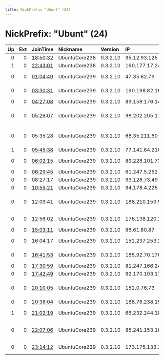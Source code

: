 ```yaml
---
title: NickPrefix "Ubunt" (24)
---
```


# NickPrefix: "Ubunt" (24)

|   Up |   Ext | JoinTime                                                                                            | Nickname      | Version   | IP              | AS                                       | CC   |   ORp |   Dirp | OS    | Contact   |   eFamMembers |
|-----:|------:|:----------------------------------------------------------------------------------------------------|:--------------|:----------|:----------------|:-----------------------------------------|:-----|------:|-------:|:------|:----------|--------------:|
|    0 |     0 | [18:50:32](https://metrics.torproject.org/rs.html#details/E3181B18886681971D394F367A71005DF87DBA14) | UbuntuCore238 | 0.3.2.10  | 95.12.93.125    | Turk Telekom                             | tr   | 43653 |      0 | Linux | None      |             1 |
|    1 |     0 | [22:43:01](https://metrics.torproject.org/rs.html#details/DCECB649791D7642EBBDDF1DB0C13D56E5D6171D) | UbuntuCore238 | 0.3.2.10  | 160.177.17.240  | MT-MPLS                                  | ma   | 36297 |      0 | Linux | None      |             1 |
|    0 |     0 | [01:04:49](https://metrics.torproject.org/rs.html#details/43B0AB2A539BAA9EBBEFD9C53F7495E8C808CB5C) | UbuntuCore239 | 0.3.2.10  | 47.35.62.79     | Charter Communications                   | us   | 34501 |      0 | Linux | None      |             1 |
|    0 |     0 | [03:30:31](https://metrics.torproject.org/rs.html#details/61635F4CC7345FF24C1A98E86FEBB4B73C02D985) | UbuntuCore239 | 0.3.2.10  | 190.198.82.19   | CANTV Servicios, Venezuela               | ve   | 45417 |      0 | Linux | None      |             1 |
|    0 |     0 | [04:27:08](https://metrics.torproject.org/rs.html#details/9AE9545C437F0BFBC269468AB870EF432FE2BF0E) | UbuntuCore239 | 0.3.2.10  | 89.158.176.140  | SFR SA                                   | fr   | 43779 |      0 | Linux | None      |             1 |
|    0 |     0 | [05:26:07](https://metrics.torproject.org/rs.html#details/C7C0DE7506AC4BECC543F03EF7729BA79D99EA5F) | UbuntuCore239 | 0.3.2.10  | 98.202.205.179  | Comcast Cable Communications, LLC        | us   | 33393 |      0 | Linux | None      |             1 |
|    0 |     0 | [05:35:28](https://metrics.torproject.org/rs.html#details/E12532C8752CB3E18968E3460FC4C17F751351AF) | UbuntuCore239 | 0.3.2.10  | 68.35.211.60    | Comcast Cable Communications, LLC        | us   | 41663 |      0 | Linux | None      |             1 |
|    1 |     0 | [05:45:38](https://metrics.torproject.org/rs.html#details/01E9828F57D6363D03E6A31622150669A25642D8) | UbuntuCore239 | 0.3.2.10  | 77.141.64.210   | SFR SA                                   | fr   | 40631 |      0 | Linux | None      |             1 |
|    0 |     0 | [06:02:15](https://metrics.torproject.org/rs.html#details/EF43F9790AB158F965C0B43D438BD94315ABD9A6) | UbuntuCore239 | 0.3.2.10  | 89.228.101.73   | Multimedia Polska S.A.                   | pl   | 37035 |      0 | Linux | None      |             1 |
|    0 |     0 | [06:29:45](https://metrics.torproject.org/rs.html#details/394EE71DDACF12729741887E62F3D9AD07173E4C) | UbuntuCore239 | 0.3.2.10  | 61.247.5.252    | Linknet-Fastnet ASN                      | id   | 33211 |      0 | Linux | None      |             1 |
|    0 |     0 | [08:27:17](https://metrics.torproject.org/rs.html#details/23FF4996E2C1EE2C9BF833B965295FCFFF4F4D34) | UbuntuCore239 | 0.3.2.10  | 93.126.73.49    | Proline TM Ltd.                          | ua   | 44693 |      0 | Linux | None      |             1 |
|    0 |     0 | [10:55:21](https://metrics.torproject.org/rs.html#details/AD2405E6EC0FB583CE1F05A0511828E4B73515EA) | UbuntuCore239 | 0.3.2.10  | 94.178.4.225    | PJSC Ukrtelecom                          | ua   | 36201 |      0 | Linux | None      |             1 |
|    0 |     0 | [12:09:41](https://metrics.torproject.org/rs.html#details/996523E0980CF3F1CB728E8FE43128C3E1206D1A) | UbuntuCore239 | 0.3.2.10  | 188.210.159.93  | Information Technology Company ITC       | ir   | 37551 |      0 | Linux | None      |             1 |
|    0 |     0 | [12:56:02](https://metrics.torproject.org/rs.html#details/FD555CF951CAB640FB3D3D6BF7A3EB5EB81C1057) | UbuntuCore239 | 0.3.2.10  | 176.138.120.134 | Bouygues Telecom SA                      | fr   | 38665 |      0 | Linux | None      |             1 |
|    0 |     0 | [15:03:11](https://metrics.torproject.org/rs.html#details/30A2715FA8B68DA8000A5189764B66D259508285) | UbuntuCore239 | 0.3.2.10  | 96.61.80.87     | TDS TELECOM                              | us   | 45405 |      0 | Linux | None      |             1 |
|    0 |     0 | [16:04:17](https://metrics.torproject.org/rs.html#details/7BE1EBB0D5998E8C82B625BBF7E1DDFF70B1353A) | UbuntuCore239 | 0.3.2.10  | 152.237.253.220 | Telemar Norte Leste S.A.                 | br   | 37817 |      0 | Linux | None      |             1 |
|    0 |     0 | [16:41:53](https://metrics.torproject.org/rs.html#details/11853DC180BBB1310FC29BDF5A5839B13E3C0EBF) | UbuntuCore239 | 0.3.2.10  | 185.92.70.170   | NForce Entertainment B.V.                | nl   | 41981 |      0 | Linux | None      |             1 |
|    0 |     0 | [17:30:59](https://metrics.torproject.org/rs.html#details/B5679BA2307A8C1AD2C86229E853EAD38BA33774) | UbuntuCore239 | 0.3.2.10  | 81.247.166.246  | Proximus NV                              | be   | 34115 |      0 | Linux | None      |             1 |
|    0 |     0 | [17:42:49](https://metrics.torproject.org/rs.html#details/0C743BA737903008DE66D9670B18CD69C8049648) | UbuntuCore239 | 0.3.2.10  | 92.170.103.174  | Orange                                   | fr   | 42981 |      0 | Linux | None      |             1 |
|    0 |     0 | [20:10:05](https://metrics.torproject.org/rs.html#details/83DBA1F929DD220AA3B8A17D4ECD806228A703DA) | UbuntuCore239 | 0.3.2.10  | 152.0.76.73     | Compau00F1u00EDa Dominicana de Telu00    | do   | 33753 |      0 | Linux | None      |             1 |
|    0 |     0 | [20:38:04](https://metrics.torproject.org/rs.html#details/8218A95A19DF9F23726B4421249B5A8E78390075) | UbuntuCore239 | 0.3.2.10  | 188.76.238.193  | Orange Espagne SA                        | es   | 34067 |      0 | Linux | None      |             1 |
|    1 |     0 | [21:02:19](https://metrics.torproject.org/rs.html#details/B2D9CE14B1BD3DCD6219CC360A9F5CB0F2B25E7A) | UbuntuCore239 | 0.3.2.10  | 66.232.244.185  | Thames Valley Communications, Inc.       | us   | 44019 |      0 | Linux | None      |             1 |
|    0 |     0 | [22:07:06](https://metrics.torproject.org/rs.html#details/88855C1257268C67B8ED1C184F9C1D0C3EBCD627) | UbuntuCore239 | 0.3.2.10  | 85.241.153.184  | Servicos De Comunicacoes E Multimedia S. | pt   | 43357 |      0 | Linux | None      |             1 |
|    0 |     0 | [23:14:12](https://metrics.torproject.org/rs.html#details/ABF6FEF60ACCC85569D19D5EB9643F39ECF638A9) | UbuntuCore239 | 0.3.2.10  | 173.175.133.12  | Time Warner Cable Internet LLC           | us   | 34837 |      0 | Linux | None      |             1 |
